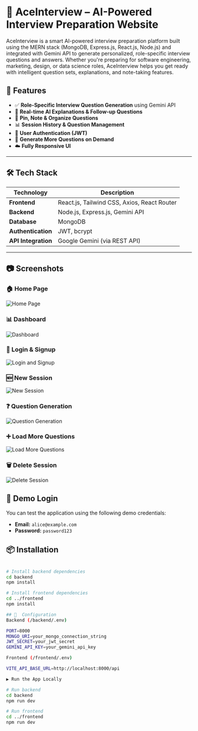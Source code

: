 


# 🧠 AceInterview – AI-Powered Interview Preparation Website

AceInterview is a smart AI-powered interview preparation platform built using the MERN stack (MongoDB, Express.js, React.js, Node.js) and integrated with Gemini API to generate personalized, role-specific interview questions and answers. Whether you're preparing for software engineering, marketing, design, or data science roles, AceInterview helps you get ready with intelligent question sets, explanations, and note-taking features.



## 🚀 Features

- ✅ **Role-Specific Interview Question Generation** using Gemini API
- 🧠 **Real-time AI Explanations & Follow-up Questions**
- 📝 **Pin, Note & Organize Questions**
- 📊 **Session History & Question Management**
- 🔐 **User Authentication (JWT)**
- 🔄 **Generate More Questions on Demand**
- ☁️ **Fully Responsive UI**

---

## 🛠️ Tech Stack

| Technology | Description |
|------------|-------------|
| **Frontend** | React.js, Tailwind CSS, Axios, React Router |
| **Backend** | Node.js, Express.js, Gemini API |
| **Database** | MongoDB |
| **Authentication** | JWT, bcrypt |
| **API Integration** | Google Gemini (via REST API) |

---
## 📷 Screenshots

### 🏠 Home Page
![Home Page](https://github.com/Darshangnayak/Ace-Interview/blob/861d25f6123ad8ba071bcd50d6d234fd451a9b2e/HomePage%20(2).png)

### 📊 Dashboard
![Dashboard](https://github.com/Darshangnayak/Ace-Interview/blob/489e4754a3db8964dfdaf1ed079d63d72284d2d7/Dashboard.png)

### 🔐 Login & Signup
![Login and Signup](https://github.com/Darshangnayak/Ace-Interview/blob/861d25f6123ad8ba071bcd50d6d234fd451a9b2e/SignUp%26Login%20.jpg)

### 🆕 New Session
![New Session](https://github.com/Darshangnayak/Ace-Interview/blob/861d25f6123ad8ba071bcd50d6d234fd451a9b2e/NewSession.png)

### ❓ Question Generation
![Question Generation](https://github.com/Darshangnayak/Ace-Interview/blob/861d25f6123ad8ba071bcd50d6d234fd451a9b2e/QuestionGeneration.png)

### ➕ Load More Questions
![Load More Questions](https://github.com/Darshangnayak/Ace-Interview/blob/861d25f6123ad8ba071bcd50d6d234fd451a9b2e/LoadMore.png)

### 🗑️ Delete Session
![Delete Session](https://github.com/Darshangnayak/Ace-Interview/blob/861d25f6123ad8ba071bcd50d6d234fd451a9b2e/DeleteSession.png)

## 🧪 Demo Login

You can test the application using the following demo credentials:

- **Email:** `alice@example.com`
- **Password:** `password123`


## 📦 Installation

```bash

# Install backend dependencies
cd backend
npm install

# Install frontend dependencies
cd ../frontend
npm install

## 🔧  Configuration
Backend (/backend/.env)

PORT=8000
MONGO_URI=your_mongo_connection_string
JWT_SECRET=your_jwt_secret
GEMINI_API_KEY=your_gemini_api_key

Frontend (/frontend/.env)

VITE_API_BASE_URL=http://localhost:8000/api

▶️ Run the App Locally

# Run backend
cd backend
npm run dev

# Run frontend
cd ../frontend
npm run dev

